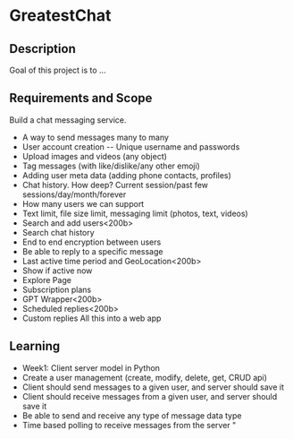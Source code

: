 # GreatestChat

## Description
Goal of this project is to ...

## Requirements and Scope
Build a chat messaging service.
 - A way to send messages many to many
 - User account creation
-- Unique username and passwords
 - Upload images and videos (any object)
 - Tag messages (with like/dislike/any other emoji)
- Adding user meta data (adding phone contacts, profiles)
- Chat history. How deep? Current session/past few sessions/day/month/forever
- How many users we can support
- Text limit, file size limit, messaging limit (photos, text, videos)
- Search and add users<200b>
- Search chat history
- End to end encryption between users
- Be able to reply to a specific message
- Last active time period and GeoLocation<200b>
- Show if active now
- Explore Page
- Subscription plans
- GPT Wrapper<200b>
- Scheduled replies<200b>
- Custom replies
All this into a web app

## Learning
- Week1: Client server model in Python
- Create a user management (create, modify, delete, get, CRUD api)
- Client should send messages to a given user, and server should save it
- Client should receive messages from a given user, and server should save it
- Be able to send and receive any type of message data type
- Time based polling to receive messages from the server
"
